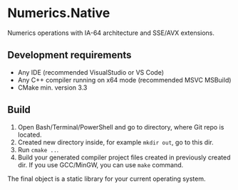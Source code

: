 # Numerics.Native
Numerics operations with IA-64 architecture and SSE/AVX extensions.

## Development requirements

* Any IDE (recommended VisualStudio or VS Code)
* Any C++ compiler running on x64 mode (recommended MSVC MSBuild)
* CMake min. version 3.3

## Build

1. Open Bash/Terminal/PowerShell and go to directory, where Git repo is located.
2. Created new directory inside, for example `mkdir out`, go to this dir.
3. Run `cmake ..`.
4. Build your generated compiler project files created in previously created dir.
If you use GCC/MinGW, you can use `make` command.

The final object is a static library for your current operating system.
